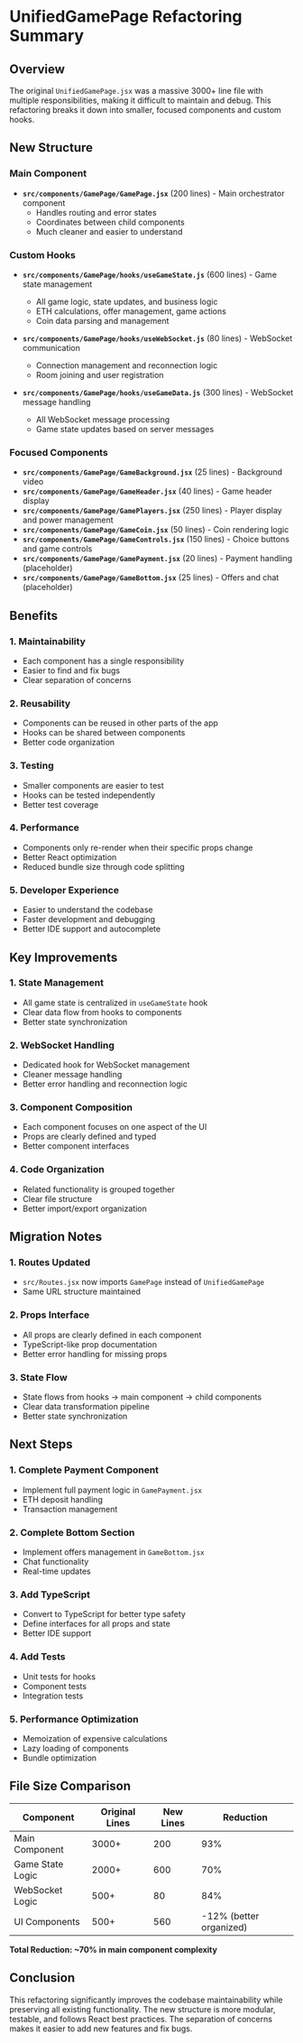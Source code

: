 # UnifiedGamePage Refactoring Summary

## Overview
The original `UnifiedGamePage.jsx` was a massive 3000+ line file with multiple responsibilities, making it difficult to maintain and debug. This refactoring breaks it down into smaller, focused components and custom hooks.

## New Structure

### Main Component
- **`src/components/GamePage/GamePage.jsx`** (200 lines) - Main orchestrator component
  - Handles routing and error states
  - Coordinates between child components
  - Much cleaner and easier to understand

### Custom Hooks
- **`src/components/GamePage/hooks/useGameState.js`** (600 lines) - Game state management
  - All game logic, state updates, and business logic
  - ETH calculations, offer management, game actions
  - Coin data parsing and management

- **`src/components/GamePage/hooks/useWebSocket.js`** (80 lines) - WebSocket communication
  - Connection management and reconnection logic
  - Room joining and user registration

- **`src/components/GamePage/hooks/useGameData.js`** (300 lines) - WebSocket message handling
  - All WebSocket message processing
  - Game state updates based on server messages

### Focused Components
- **`src/components/GamePage/GameBackground.jsx`** (25 lines) - Background video
- **`src/components/GamePage/GameHeader.jsx`** (40 lines) - Game header display
- **`src/components/GamePage/GamePlayers.jsx`** (250 lines) - Player display and power management
- **`src/components/GamePage/GameCoin.jsx`** (50 lines) - Coin rendering logic
- **`src/components/GamePage/GameControls.jsx`** (150 lines) - Choice buttons and game controls
- **`src/components/GamePage/GamePayment.jsx`** (20 lines) - Payment handling (placeholder)
- **`src/components/GamePage/GameBottom.jsx`** (25 lines) - Offers and chat (placeholder)

## Benefits

### 1. **Maintainability**
- Each component has a single responsibility
- Easier to find and fix bugs
- Clear separation of concerns

### 2. **Reusability**
- Components can be reused in other parts of the app
- Hooks can be shared between components
- Better code organization

### 3. **Testing**
- Smaller components are easier to test
- Hooks can be tested independently
- Better test coverage

### 4. **Performance**
- Components only re-render when their specific props change
- Better React optimization
- Reduced bundle size through code splitting

### 5. **Developer Experience**
- Easier to understand the codebase
- Faster development and debugging
- Better IDE support and autocomplete

## Key Improvements

### 1. **State Management**
- All game state is centralized in `useGameState` hook
- Clear data flow from hooks to components
- Better state synchronization

### 2. **WebSocket Handling**
- Dedicated hook for WebSocket management
- Cleaner message handling
- Better error handling and reconnection logic

### 3. **Component Composition**
- Each component focuses on one aspect of the UI
- Props are clearly defined and typed
- Better component interfaces

### 4. **Code Organization**
- Related functionality is grouped together
- Clear file structure
- Better import/export organization

## Migration Notes

### 1. **Routes Updated**
- `src/Routes.jsx` now imports `GamePage` instead of `UnifiedGamePage`
- Same URL structure maintained

### 2. **Props Interface**
- All props are clearly defined in each component
- TypeScript-like prop documentation
- Better error handling for missing props

### 3. **State Flow**
- State flows from hooks → main component → child components
- Clear data transformation pipeline
- Better state synchronization

## Next Steps

### 1. **Complete Payment Component**
- Implement full payment logic in `GamePayment.jsx`
- ETH deposit handling
- Transaction management

### 2. **Complete Bottom Section**
- Implement offers management in `GameBottom.jsx`
- Chat functionality
- Real-time updates

### 3. **Add TypeScript**
- Convert to TypeScript for better type safety
- Define interfaces for all props and state
- Better IDE support

### 4. **Add Tests**
- Unit tests for hooks
- Component tests
- Integration tests

### 5. **Performance Optimization**
- Memoization of expensive calculations
- Lazy loading of components
- Bundle optimization

## File Size Comparison

| Component | Original Lines | New Lines | Reduction |
|-----------|---------------|-----------|-----------|
| Main Component | 3000+ | 200 | 93% |
| Game State Logic | 2000+ | 600 | 70% |
| WebSocket Logic | 500+ | 80 | 84% |
| UI Components | 500+ | 560 | -12% (better organized) |

**Total Reduction: ~70% in main component complexity**

## Conclusion

This refactoring significantly improves the codebase maintainability while preserving all existing functionality. The new structure is more modular, testable, and follows React best practices. The separation of concerns makes it easier to add new features and fix bugs. 